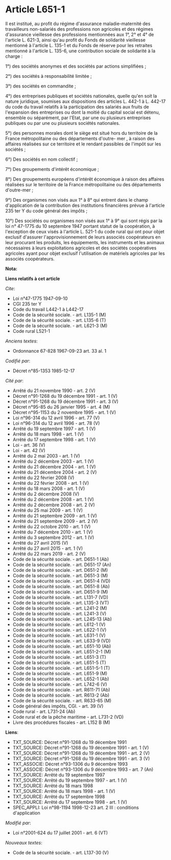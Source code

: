 # Article L651-1

Il est institué, au profit du régime d'assurance maladie-maternité des travailleurs non-salariés des professions non
agricoles et des régimes d'assurance vieillesse des professions mentionnées aux 1°, 2° et 4° de l'article L. 621-3, ainsi
qu'au profit du Fonds de solidarité vieillesse mentionné à l'article L. 135-1 et du Fonds de réserve pour les retraites
mentionné à l'article L. 135-6, une contribution sociale de solidarité à la charge : 

1°) des sociétés anonymes et des sociétés par actions simplifiées ; 

2°) des sociétés à responsabilité limitée ; 

3°) des sociétés en commandite ; 

4°) des entreprises publiques et sociétés nationales, quelle qu'en soit la nature juridique, soumises aux dispositions des
articles L. 442-1 à L. 442-17 du code du travail relatifs à la participation des salariés aux fruits de l'expansion des
entreprises ou dont la moitié du capital social est détenu, ensemble ou séparément, par l'Etat, par une ou plusieurs
entreprises publiques ou par une ou plusieurs sociétés nationales. 

5°) des personnes morales dont le siège est situé hors du territoire de la France métropolitaine ou des départements d'outre-
mer        , à raison des affaires réalisées sur ce territoire et le rendant passibles de l'impôt sur les sociétés ; 

6°) Des sociétés en nom collectif ; 

7°) Des groupements d'intérêt économique ; 

8°) Des groupements européens d'intérêt économique à raison des affaires réalisées sur le territoire de la France
métropolitaine ou des départements d'outre-mer ; 

9°) Des organismes non visés aux 1° à 8° qui entrent dans le champ d'application de la contribution des institutions
financières prévue à l'article 235 ter Y du code général des impôts ; 

10°) Des sociétés ou organismes non visés aux 1° à 9° qui sont régis par la loi n° 47-1775 du 10 septembre 1947 portant
statut de la coopération, à l'exception de ceux visés à l'article L. 521-1 du code rural qui ont pour objet exclusif
d'assurer l'approvisionnement de leurs associés coopérateurs en leur procurant les produits, les équipements, les instruments
et les animaux nécessaires à leurs exploitations agricoles et des sociétés coopératives agricoles ayant pour objet exclusif
l'utilisation de matériels agricoles par les associés coopérateurs.

**Nota:**



**Liens relatifs à cet article**

_Cite_:

  - Loi n°47-1775 1947-09-10
  - CGI 235 ter Y
  - Code du travail L442-1 à L442-17
  - Code de la sécurité sociale. - art. L135-1 (M)
  - Code de la sécurité sociale. - art. L135-6 (T)
  - Code de la sécurité sociale. - art. L621-3 (M)
  - Code rural L521-1

_Anciens textes_:

  - Ordonnance 67-828 1967-09-23 art. 33 al. 1

_Codifié par_:

  - Décret n°85-1353 1985-12-17

_Cité par_:

  - Arrêté du 21 novembre 1990 - art. 2 (V)
  - Décret n°91-1268 du 19 décembre 1991 - art. 1 (V)
  - Décret n°91-1268 du 19 décembre 1991 - art. 3 (V)
  - Décret n°95-85 du 26 janvier 1995 - art. 4 (M)
  - Décret n°95-1153 du 2 novembre 1995 - art. 1 (V)
  - Loi n°96-314 du 12 avril 1996 - art. 77 (V)
  - Loi n°96-314 du 12 avril 1996 - art. 78 (V)
  - Arrêté du 19 septembre 1997 - art. 1 (V)
  - Arrêté du 18 mars 1998 - art. 1 (V)
  - Arrêté du 17 septembre 1998 - art. 1 (V)
  - Loi - art. 36 (V)
  - Loi - art. 42 (V)
  - Arrêté du 2 mai 2003 - art. 1 (V)
  - Arrêté du 2 décembre 2003 - art. 1 (V)
  - Arrêté du 21 décembre 2004 - art. 1 (V)
  - Arrêté du 21 décembre 2004 - art. 2 (V)
  - Arrêté du 22 février 2008 (V)
  - Arrêté du 22 février 2008 - art. 1 (V)
  - Arrêté du 18 mars 2008 - art. 1 (V)
  - Arrêté du 2 décembre 2008 (V)
  - Arrêté du 2 décembre 2008 - art. 1 (V)
  - Arrêté du 2 décembre 2008 - art. 2 (V)
  - Arrêté du 25 mai 2009 - art. 1 (V)
  - Arrêté du 21 septembre 2009 - art. 1 (V)
  - Arrêté du 21 septembre 2009 - art. 2 (V)
  - Arrêté du 22 octobre 2010 - art. 1 (V)
  - Arrêté du 7 décembre 2010 - art. 1 (V)
  - Arrêté du 3 septembre 2012 - art. 1 (V)
  - Arrêté du 27 avril 2015 (V)
  - Arrêté du 27 avril 2015 - art. 1 (V)
  - Arrêté du 22 mars 2019 - art. 2 (V)
  - Code de la sécurité sociale. - art. D651-1 (Ab)
  - Code de la sécurité sociale. - art. D651-17 (An)
  - Code de la sécurité sociale. - art. D651-2 (M)
  - Code de la sécurité sociale. - art. D651-3 (M)
  - Code de la sécurité sociale. - art. D651-4 (VD)
  - Code de la sécurité sociale. - art. D651-8 (Ab)
  - Code de la sécurité sociale. - art. D651-9 (M)
  - Code de la sécurité sociale. - art. L131-7 (VD)
  - Code de la sécurité sociale. - art. L135-3 (VT)
  - Code de la sécurité sociale. - art. L241-2 (M)
  - Code de la sécurité sociale. - art. L241-3 (V)
  - Code de la sécurité sociale. - art. L245-13 (Ab)
  - Code de la sécurité sociale. - art. L612-1 (V)
  - Code de la sécurité sociale. - art. L622-1 (V)
  - Code de la sécurité sociale. - art. L631-1 (V)
  - Code de la sécurité sociale. - art. L633-9 (VD)
  - Code de la sécurité sociale. - art. L651-10 (Ab)
  - Code de la sécurité sociale. - art. L651-2-1 (M)
  - Code de la sécurité sociale. - art. L651-3 (T)
  - Code de la sécurité sociale. - art. L651-5 (T)
  - Code de la sécurité sociale. - art. L651-5-1 (T)
  - Code de la sécurité sociale. - art. L651-9 (M)
  - Code de la sécurité sociale. - art. L652-1 (Ab)
  - Code de la sécurité sociale. - art. L742-6 (V)
  - Code de la sécurité sociale. - art. R611-71 (Ab)
  - Code de la sécurité sociale. - art. R613-2 (Ab)
  - Code de la sécurité sociale. - art. R633-65 (M)
  - Code général des impôts, CGI. - art. 39 (V)
  - Code rural - art. L731-24 (Ab)
  - Code rural et de la pêche maritime - art. L731-2 (VD)
  - Livre des procédures fiscales - art. L152 B (M)

**Liens**:

  - TXT_SOURCE: Décret n°91-1268 du 19 décembre 1991
  - TXT_SOURCE: Décret n°91-1268 du 19 décembre 1991 - art. 1 (V)
  - TXT_SOURCE: Décret n°91-1268 du 19 décembre 1991 - art. 2 (V)
  - TXT_SOURCE: Décret n°91-1268 du 19 décembre 1991 - art. 3 (V)
  - TXT_ASSOCIE: Décret n°93-1306 du 9 décembre 1993
  - TXT_ASSOCIE: Décret n°93-1306 du 9 décembre 1993 - art. 7 (An)
  - TXT_SOURCE: Arrêté du 19 septembre 1997
  - TXT_SOURCE: Arrêté du 19 septembre 1997 - art. 1 (V)
  - TXT_SOURCE: Arrêté du 18 mars 1998
  - TXT_SOURCE: Arrêté du 18 mars 1998 - art. 1 (V)
  - TXT_SOURCE: Arrêté du 17 septembre 1998
  - TXT_SOURCE: Arrêté du 17 septembre 1998 - art. 1 (V)
  - SPEC_APPLI: Loi n°98-1194 1998-12-23 art. 2 III : conditions d'application

_Modifié par_:

  - Loi n°2001-624 du 17 juillet 2001 - art. 6 (VT)

_Nouveaux textes_:

  - Code de la sécurité sociale. - art. L137-30 (V)
